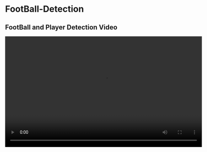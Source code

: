 # FootBall-Detection


## FootBall and Player Detection Video

<video width="640" height="360" controls>
  <source src="video\player_and_ball_detection.mp4" type="video/mp4">
</video>

